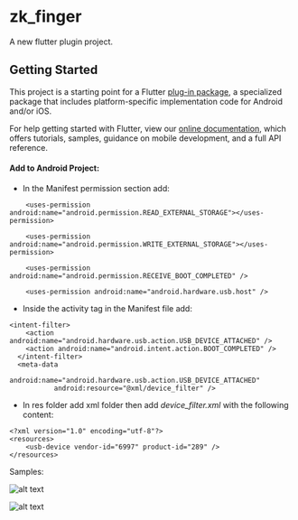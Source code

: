 # zk_finger

A new flutter plugin project.

## Getting Started

This project is a starting point for a Flutter
[plug-in package](https://flutter.dev/developing-packages/),
a specialized package that includes platform-specific implementation code for
Android and/or iOS.

For help getting started with Flutter, view our
[online documentation](https://flutter.dev/docs), which offers tutorials,
samples, guidance on mobile development, and a full API reference.

#### Add to Android Project:

- In the Manifest permission section add:

```
    <uses-permission android:name="android.permission.READ_EXTERNAL_STORAGE"></uses-permission>

    <uses-permission android:name="android.permission.WRITE_EXTERNAL_STORAGE"></uses-permission>

    <uses-permission android:name="android.permission.RECEIVE_BOOT_COMPLETED" /> 

    <uses-permission android:name="android.hardware.usb.host" />
```
    
    
- Inside the activity tag in the Manifest file add:

```
<intent-filter>
    <action android:name="android.hardware.usb.action.USB_DEVICE_ATTACHED" />
    <action android:name="android.intent.action.BOOT_COMPLETED" />
  </intent-filter>
  <meta-data
           android:name="android.hardware.usb.action.USB_DEVICE_ATTACHED"
           android:resource="@xml/device_filter" />
```
           
           
- In res folder add xml folder then add *device_filter.xml* with the following content:

```
<?xml version="1.0" encoding="utf-8"?>
<resources>
    <usb-device vendor-id="6997" product-id="289" />
</resources>
```

Samples:

![alt text](https://github.com/amorenew/flutter_zkteco_fingerprint/raw/master/case1.png)

![alt text](https://github.com/amorenew/flutter_zkteco_fingerprint/raw/master/case2.png)


